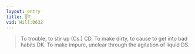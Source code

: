 ```yaml
---
layout: entry
title: རྙོག་
vid: Hill:0632
---
```

> To trouble, to stir up (Cs.) CD. To make dirty, to cause to get into bad habits DK. To make impure, unclear through the agitation of liquid DS.
